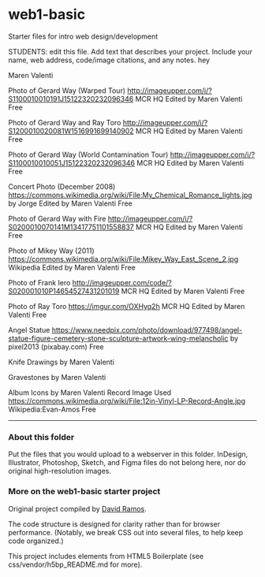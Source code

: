 # web1-basic

Starter files for intro web design/development

STUDENTS: edit this file. Add text that describes your project. Include your name, web address, code/image citations, and any notes.
hey

Maren Valenti


Photo of Gerard Way (Warped Tour)
http://imageupper.com/i/?S1100010010191J15122320232096346
MCR HQ
Edited by Maren Valenti
Free

Photo of Gerard Way and Ray Toro
http://imageupper.com/i/?S1200010020081W1516991699140902
MCR HQ
Edited by Maren Valenti
Free

Photo of Gerard Way (World Contamination Tour)
http://imageupper.com/i/?S1100010010051J15122320232096346
MCR HQ
Edited by Maren Valenti
Free

Concert Photo (December 2008)
https://commons.wikimedia.org/wiki/File:My_Chemical_Romance_lights.jpg
by Jorge
Edited by Maren Valenti
Free

Photo of Gerard Way with Fire
http://imageupper.com/i/?S0200010070141M13417751101558837
MCR HQ
Edited by Maren Valenti
Free

Photo of Mikey Way (2011)
https://commons.wikimedia.org/wiki/File:Mikey_Way_East_Scene_2.jpg
Wikipedia
Edited by Maren Valenti
Free

Photo of Frank Iero
http://imageupper.com/code/?S020001010P14654527431201019
MCR HQ
Edited by Maren Valenti
Free

Photo of Ray Toro
https://imgur.com/OXHyq2h
MCR HQ
Edited by Maren Valenti
Free

Angel Statue
https://www.needpix.com/photo/download/977498/angel-statue-figure-cemetery-stone-sculpture-artwork-wing-melancholic
by pixel2013 (pixabay.com)
Free


Knife Drawings
by Maren Valenti

Gravestones
by Maren Valenti

Album Icons
by Maren Valenti
Record Image Used
https://commons.wikimedia.org/wiki/File:12in-Vinyl-LP-Record-Angle.jpg
Wikipedia:Evan-Amos
Free

***

### About this folder

Put the files that you would upload to a webserver in this folder. InDesign, Illustrator, Photoshop, Sketch, and Figma files do not belong here, nor do original high-resolution images.

### More on the web1-basic starter project

Original project compiled by [David Ramos](http://imaginaryterrain.com).

The code structure is designed for clarity rather than for browser performance. (Notably, we break CSS out into several files, to help keep code organized.)

This project includes elements from HTML5 Boilerplate (see css/vendor/h5bp_README.md for more).
